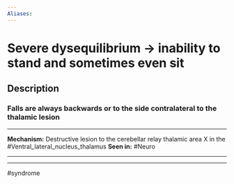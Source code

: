 ```yaml
---
Aliases:
---
```

# Severe dysequilibrium -> inability to stand and sometimes even sit
## Description
### Falls are always backwards or to the side contralateral to the thalamic lesion

---
**Mechanism:** Destructive lesion to the cerebellar relay thalamic area X in the #Ventral_lateral_nucleus_thalamus
**Seen in:** #Neuro 


---


---
#syndrome 